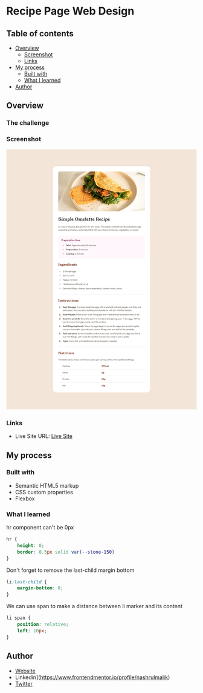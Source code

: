 # Recipe Page Web Design

## Table of contents

- [Overview](#overview)
  - [Screenshot](#screenshot)
  - [Links](#links)
- [My process](#my-process)
  - [Built with](#built-with)
  - [What I learned](#what-i-learned)
- [Author](#author)

## Overview

### The challenge

### Screenshot

![](./screenshot.jpg)

### Links

- Live Site URL: [Live Site](https://nashrulmalik.github.io/fm04-recipe-page/)

## My process

### Built with

- Semantic HTML5 markup
- CSS custom properties
- Flexbox

### What I learned

hr component can't be 0px
```css
hr {
    height: 0;
    border: 0.5px solid var(--stone-150)
}
```

Don't forget to remove the last-child margin bottom
```css
li:last-child {
    margin-bottom: 0; 
}
```

We can use span to make a distance between li marker and its content
```css
li span {
    position: relative;
    left: 10px;
}
```


## Author

- [Website](https://nashrulmalik.com)
- Linkedin](https://www.frontendmentor.io/profile/nashrulmalik)
- [Twitter](https://www.twitter.com/nashrulmalik)